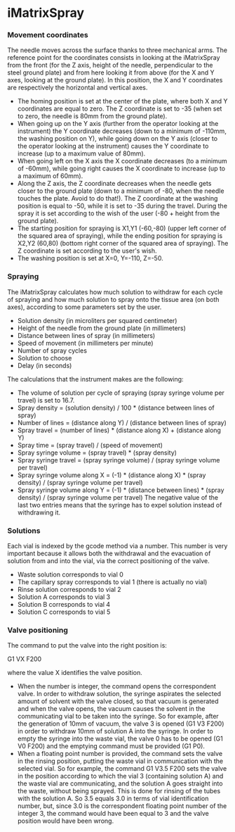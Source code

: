 # iMatrixSpray

### Movement coordinates
The needle moves across the surface thanks to three mechanical arms.
The reference point for the coordinates consists in looking at the iMatrixSpray from the front (for the Z axis, height of the needle, perpendicular to the steel ground plate) and from here looking it from above (for the X and Y axes, looking at the ground plate). In this position, the X and Y coordinates are respectively the horizontal and vertical axes.

* The homing position is set at the center of the plate, where both X and Y coordinates are equal to zero. The Z coordinate is set to -35 (when set to zero, the needle is 80mm from the ground plate).
* When going up on the Y axis (further from the operator looking at the instrument) the Y coordinate decreases (down to a minimum of -110mm, the washing position on Y), while going down on the Y axis (closer to the operator looking at the instrument) causes the Y coordinate to increase (up to a maximum value of 80mm).
* When going left on the X axis the X coordinate decreases (to a minimum of -60mm), while going right causes the X coordinate to increase (up to a maximum of 60mm).
* Along the Z axis, the Z coordinate decreases when the needle gets closer to the ground plate (down to a minimum of -80, when the needle touches the plate. Avoid to do that!). The Z coordinate at the washing position is equal to -50, while it is set to -35 during the travel. During the spray it is set according to the wish of the user (-80 + height from the ground plate).
* The starting position for spraying is X1,Y1 (-60,-80) (upper left corner of the squared area of spraying), while the ending position for spraying is X2,Y2 (60,80) (bottom right corner of the squared area of spraying). The Z coordinate is set according to the user's wish.
* The washing position is set at X=0, Y=-110, Z=-50.

### Spraying
The iMatrixSpray calculates how much solution to withdraw for each cycle of spraying and how much solution to spray onto the tissue area (on both axes), according to some parameters set by the user.
* Solution density (in microliters per squared centimeter)
* Height of the needle from the ground plate (in millimeters)
* Distance between lines of spray (in millimeters)
* Speed of movement (in millimeters per minute)
* Number of spray cycles
* Solution to choose
* Delay (in seconds)

The calculations that the instrument makes are the following:
* The volume of solution per cycle of spraying (spray syringe volume per travel) is set to 16.7.
* Spray density = (solution density) / 100 * (distance between lines of spray)
* Number of lines = (distance along Y) / (distance between lines of spray)
* Spray travel = (number of lines) * (distance along X) + (distance along Y)
* Spray time = (spray travel) / (speed of movement)
* Spray syringe volume = (spray travel) * (spray density)
* Spray syringe travel = (spray syringe volume) / (spray syringe volume per travel)
* Spray syringe volume along X = (-1) * (distance along X) * (spray density) / (spray syringe volume per travel)
* Spray syringe volume along Y = (-1) * (distance between lines) * (spray density) / (spray syringe volume per travel)
The negative value of the last two entries means that the syringe has to expel solution instead of withdrawing it.

### Solutions
Each vial is indexed by the gcode method via a number. This number is very important because it allows both the withdrawal and the evacuation of solution from and into the vial, via the correct positioning of the valve.
* Waste solution corresponds to vial 0
* The capillary spray corresponds to vial 1 (there is actually no vial)
* Rinse solution corresponds to vial 2
* Solution A corresponds to vial 3
* Solution B corresponds to vial 4
* Solution C corresponds to vial 5


### Valve positioning
The command to put the valve into the right position is:

G1 VX F200

where the value X identifies the valve position.

* When the number is integer, the command opens the correspondent valve. In order to withdraw solution, the syringe aspirates the selected amount of solvent with the valve closed, so that vacuum is generated and when the valve opens, the vacuum causes the solvent in the communicating vial to be taken into the syringe.
So for example, after the generation of 10mm of vacuum, the valve 3 is opened (G1 V3 F200) in order to withdraw 10mm of solution A into the syringe.
In order to empty the syringe into the waste vial, the valve 0 has to be opened (G1 V0 F200) and the emptying command must be provided (G1 P0).
* When a floating point number is provided, the command sets the valve in the rinsing position, putting the waste vial in communication with the selected vial.
So for example, the command G1 V3.5 F200 sets the valve in the position according to which the vial 3 (containing solution A) and the waste vial are communicating, and the solution A goes straight into the waste, without being sprayed. This is done for rinsing of the tubes with the solution A. So 3.5 equals 3.0 in terms of vial identification number, but, since 3.0 is the correspondent floating point number of the integer 3, the command would have been equal to 3 and the valve position would have been wrong.
